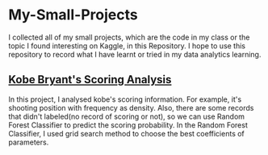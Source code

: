 # My-Small-Projects
I collected all of my small projects, which are the code in my class or the topic I found interesting on Kaggle, in this Repository.
I hope to use this repository to record what I have learnt or tried in my data analytics learning.
## [Kobe Bryant's Scoring Analysis](https://github.com/Zion-Zhou/My-Small-Projects/tree/master/Kobe%20Bryant's%20Scoring%20Analysis)
In this project, I analysed kobe's scoring information. For example, it's shooting position with frequency as density. Also, there are some records that didn't labeled(no record of scoring or not), so we can use Random Forest Classifier to predict the scoring probability. In the Random Forest Classifier, I used grid search method to choose the best coefficients of parameters.
